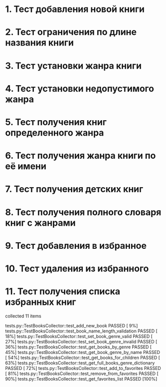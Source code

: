 # 1. Тест добавления новой книги
# 2. Тест ограничения по длине названия книги
# 3. Тест установки жанра книги
# 4. Тест установки недопустимого жанра
# 5. Тест получения книг определенного жанра
# 6. Тест получения жанра книги по её имени
# 7. Тест получения детских книг
# 8. Тест получения полного словаря книг с жанрами
# 9. Тест добавления в избранное
# 10. Тест удаления из избранного
# 11. Тест получения списка избранных книг
collected 11 items

tests.py::TestBooksCollector::test_add_new_book PASSED                   [  9%]
tests.py::TestBooksCollector::test_book_name_length_validation PASSED    [ 18%]
tests.py::TestBooksCollector::test_set_book_genre_valid PASSED           [ 27%]
tests.py::TestBooksCollector::test_set_book_genre_invalid PASSED         [ 36%]
tests.py::TestBooksCollector::test_get_books_by_genre PASSED             [ 45%]
tests.py::TestBooksCollector::test_get_book_genre_by_name PASSED         [ 54%]
tests.py::TestBooksCollector::test_get_books_for_children PASSED         [ 63%]
tests.py::TestBooksCollector::test_get_full_books_genre_dictionary PASSED [ 72%]
tests.py::TestBooksCollector::test_add_to_favorites PASSED               [ 81%]
tests.py::TestBooksCollector::test_remove_from_favorites PASSED          [ 90%]
tests.py::TestBooksCollector::test_get_favorites_list PASSED             [100%]
